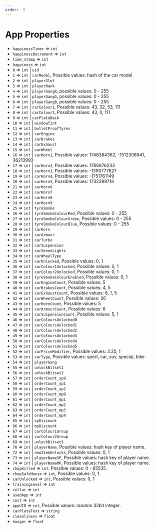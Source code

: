 ```yaml
---
order: -5
---
```


# App Properties

- `happinessTimer` => `int`
- `happinessDecrement` => `int`
- `time_stamp` => `int`
- `happiness` => `int`
- `0` => `int` | `uid`
- `1` => `int` | `carModel`, Possible values: hash of the car model
- `2` => `int` | `playerSlot`
- `3` => `int` | `playerRank`
- `4` => `int` | `playerGangR`, possible values: 0 - 255
- `5` => `int` | `playerGangG`, possible values: 0 - 255
- `6` => `int` | `playerGangB`, possible values: 0 - 255
- `7` => `int` | `carColour1`, Possible values: 43, 32, 53, 111
- `8` => `int` | `carColour2`, Possible values: 43, 0, 111
- `9` => `int` | `carPlateBack`
- `10` => `int` | `windowTint`
- `11` => `int` | `bulletProofTyres`
- `12` => `int` | `carEngine`
- `13` => `int` | `carBrakes`
- `14` => `int` | `carExhaust`
- `15` => `int` | `carWheel`
- `16` => `int` | `carHorn1`, Possible values: 1748384362, -1512308941, 36213993
- `17` => `int` | `carHorn2`, Possible values: 1766676233
- `18` => `int` | `carHorn3`, Possible values: -1390777827
- `19` => `int` | `carHorn4`, Possible values: -1751761149
- `20` => `int` | `carHorn5`, Possible values: 1732399718
- `21` => `int` | `carHorn6`
- `22` => `int` | `carHorn7`
- `23` => `int` | `carHorn8`
- `24` => `int` | `carHorn9`
- `25` => `int` | `tyreSmoke`
- `26` => `int` | `tyreSmokeColourRed`, Possible values: 0 - 255
- `27` => `int` | `tyreSmokeColourGreen`, Possible values: 0 - 255
- `28` => `int` | `tyreSmokeColourBlue`, Possible values: 0 - 255
- `29` => `int` | `carHorn`
- `30` => `int` | `carArmour`
- `31` => `int` | `carTurbo`
- `32` => `int` | `carSuspension`
- `33` => `int` | `carXenonLights`
- `34` => `int` | `carWheelType`
- `35` => `int` | `carUnlocked`, Possible values: 0, 1
- `36` => `int` | `carColour1Unlocked`, Possible values: 0, 1
- `37` => `int` | `carColour2Unlocked`, Possible values: 0, 1
- `38` => `int` | `tyreSmokeColourEnabled`, Possible values: 0, 1
- `39` => `int` | `carEngineCount`, Possible values: 5
- `40` => `int` | `carBrakesCount`, Possible values: 4, 5
- `41` => `int` | `carExhaustCount`, Possible values: 6, 1, 5
- `42` => `int` | `carWheelCount`, Possible values: 26
- `43` => `int` | `carHornCount`, Possible values: 5
- `44` => `int` | `carArmourCount`, Possible values: 6
- `45` => `int` | `carSuspensionCount`, Possible values: 5, 1
- `46` => `int` | `carColoursUnlocked0`
- `47` => `int` | `carColoursUnlocked1`
- `48` => `int` | `carColoursUnlocked2`
- `49` => `int` | `carColoursUnlocked3`
- `50` => `int` | `carColoursUnlocked4`
- `51` => `int` | `carColoursUnlocked5`
- `52` => `int` | `carPriceModifier`, Possible values: 3.25, 1
- `53` => `int` | `carType`, Possible values: sport, car, suv, special, bike
- `54` => `int` | `playerGang`
- `55` => `int` | `unlockBitset1`
- `56` => `int` | `unlockBitset2`
- `57` => `int` | `orderCount_sp0`
- `58` => `int` | `orderCount_sp1`
- `59` => `int` | `orderCount_sp2`
- `60` => `int` | `orderCount_mp0`
- `61` => `int` | `orderCount_mp1`
- `62` => `int` | `orderCount_mp2`
- `63` => `int` | `orderCount_mp3`
- `64` => `int` | `orderCount_mp4`
- `65` => `int` | `spDiscount`
- `66` => `int` | `mpDiscount`
- `67` => `int` | `carColour1Group`
- `68` => `int` | `carColour2Group`
- `69` => `int` | `unlockBitset3`
- `70` => `int` | `playerName`, Possible values: hash key of player name.
- `72` => `int` | `newItemUnlocks`, Possible values: 0, 1
- `73` => `int` | `playerNameSP`, Possible values: hash key of player name.
- `74` => `int` | `playerNameMP`, Possible values: hash key of player name.
- `chopKilled` => `int`, Possible values: 0 - 65535.
- `chopSafeHouse` => `int`, Possible values: 0, 1.
- `carUnlocked` => `int`, Possible values: 0, 1
- `trainingLevel` => `int`
- `collar` => `int`
- `usedApp` => `int`
- `cost` => `int`
- `appUID` => `int`, Possible values: random 32bit integer.
- `carPlateText` => `string`
- `cleanliness` => `float`
- `hunger` => `float`